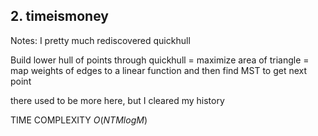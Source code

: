 ## 2. timeismoney

Notes:
I pretty much rediscovered quickhull

Build lower hull of points through quickhull = maximize area of triangle = map weights of edges to a linear function and then find MST to get next point

there used to be more here, but I cleared my history

TIME COMPLEXITY $O(NTMlogM)$